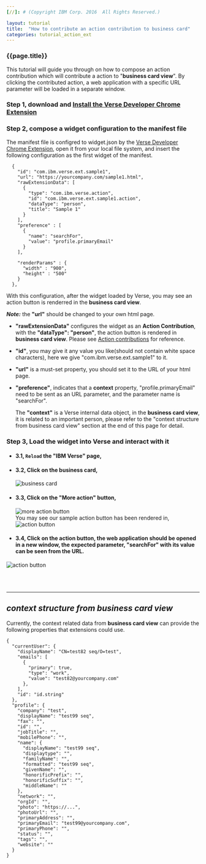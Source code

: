 ```yaml
---
[//]: # (Copyright IBM Corp. 2016  All Rights Reserved.)

layout: tutorial
title:  "How to contribute an action contribution to business card"
categories: tutorial_action_ext
---
```


### {{page.title}}  

This tutorial will guide you through on how to compose an action contribution which will contribute a action to "__business card view__". By clicking the contributed action, a web application with a specific URL parameter will be loaded in a separate window.


### Step 1, download and [Install the Verse Developer Chrome Extension][1]  

### Step 2, compose a widget configuration to the manifest file

The manifest file is configred to widget.json by the [Verse Developer Chrome Extension][2], open it from your local file system, and insert the following configuration as the first widget of the manifest.  

```
  {
    "id": "com.ibm.verse.ext.sample1",
    "url": "https://yourcompany.com/sample1.html",
    "rawExtensionData": [
      {
        "type": "com.ibm.verse.action", 
        "id": "com.ibm.verse.ext.sample1.action", 
        "dataType": "person",
        "title": "Sample 1"
      }
    ],
    "preference" : [
      {
        "name": "searchFor",
        "value": "profile.primaryEmail"
      }
    ],
    
    "renderParams" : {
      "width" : "900",
      "height" : "500"
    }
  },
```

With this configuration, after the widget loaded by Verse, you may see an action button is renderred in the __business card view__.  

___Note:___ the __"url"__ should be changed to your own html page.

* __"rawExtensionData"__ configures the widget as an __Action Contribution__, with the __"dataType": "person"__, the action button is rendered in __business card view__. Please see [Action contributions][3] for reference.

* __"id"__, you may give it any value you like(should not contain white space characters), here we give "com.ibm.verse.ext.sample1" to it.  


* __"url"__ is a must-set property, you should set it to the URL of your html page.  


* __"preference"__, indicates that a __context__ property, "profile.primaryEmail" need to be sent as an URL parameter, and the parameter name is "searchFor".


  The __"context"__ is a Verse internal data object, in the __business card view__, it is related to an important person, please refer to the "context structure from business card view" section at the end of this page for detail.  



### Step 3, Load the widget into Verse and interact with it

* ####  3.1, `Reload` the "IBM Verse" page,  

* ####  3.2, Click on the business card,  

    ![business card]({{site.baseurl}}/tutorials/img/bizcard.png)   

* ####  3.3, Click on the "More action" button,  

    ![more action button]({{site.baseurl}}/tutorials/img/bizcard_more_action.png)   
    You may see our sample action button has been rendered in,  
    ![action button]({{site.baseurl}}/tutorials/img/bizcard_action.png)  
  

* ####  3.4, Click on the action button, the web application should be opened in a new window, the expected parameter, "searchFor" with its value can be seen from the URL.  
![action button]({{site.baseurl}}/tutorials/img/bizcard_sample.png)  


<br><br>
<hr>

## _context structure from business card view_ 

Currently, the context related data from __business card view__ can provide the following properties that extensions could use.

```
{
  "currentUser": {
    "displayName": "CN=test82 seq/O=test",
    "emails": [
      {
        "primary": true,
        "type": "work",
        "value": "test82@yourcompany.com"
      },
    ],
    "id": "id.string"
  },
  "profile": {
    "company": "test",
    "displayName": "test99 seq",
    "fax": "",
    "id": "",
    "jobTitle": "",
    "mobilePhone": "",
    "name": {
      "displayName": "test99 seq",
      "displaytype": "",
      "familyName": "",
      "formatted": "test99 seq",
      "givenName": "",
      "honorificPrefix": "",
      "honorificSuffix": "",
      "middleName": ""
    },
    "network": "",
    "orgId": "",
    "photo": "https://...",
    "photoUrl": "",
    "primaryAddress": "",
    "primaryEmail": "test99@yourcompany.com",
    "primaryPhone": "",
    "status": "",
    "tags": "",
    "website": ""
  }
}
```

[1]: {{site.baseurl}}/tutorials/tutorial-ext-install-toolkit.html
[2]: {{site.verse-developer-chrome-ext}}
[3]: {{site.baseurl}}/tutorials/tutorial-ext-action-contribution.html